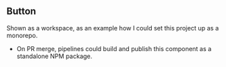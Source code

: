 ## Button

Shown as a workspace, as an example how I could set this project up as a monorepo.

* On PR merge, pipelines could build and publish this component as a standalone NPM package.